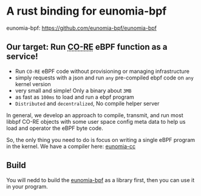 # A rust binding for eunomia-bpf

eunomia-bpf: https://github.com/eunomia-bpf/eunomia-bpf


## Our target: Run <abbr title="Compile Once - Run Everywhere">CO-RE</abbr> eBPF function as a service!

- Run `CO-RE` eBPF code without provisioning or managing infrastructure
- simply requests with a json and run `any` pre-compiled ebpf code on `any` kernel version
- very small and simple! Only a binary about `3MB`
- as fast as `100ms` to load and run a ebpf program
- `Distributed` and `decentralized`, No compile helper server

In general, we develop an approach to compile, transmit, and run most libbpf CO-RE objects with some user space config meta data to help us load and operator the eBPF byte code.

So, the only thing you need to do is focus on writing a single eBPF program in the kernel. We have a compiler here: [eunomia-cc](https://github.com/eunomia-bpf/eunomia-cc)


## Build

You will nedd to build the [eunomia-bpf](https://github.com/eunomia-bpf/eunomia-bpf) as a library first, then you can use it in your program.
